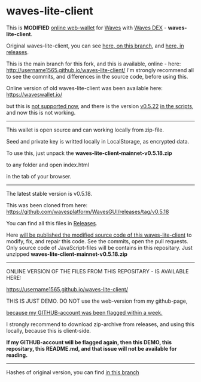 # waves-lite-client



This is **MODIFIED** [online web-wallet](https://waveswallet.io/) for [Waves](https://coinmarketcap.com/currencies/waves/#markets) with [Waves DEX](https://waves.exchange/dex-demo) - **waves-lite-client**.

Original waves-lite-client, you can see [here, on this branch](https://github.com/username1565/waves-lite-client/tree/original-waves-lite-client), and [here, in releases](https://github.com/username1565/waves-lite-client/releases/tag/v0.5.18).

This is the main branch for this fork, and this is available, online - here: http://username1565.github.io/waves-lite-client/
I'm strongly recommend all to see the commits, and differences in the source code, before using this.

Online version of old waves-lite-client was been available here: https://waveswallet.io/

but this is [not supported now](https://github.com/wavesplatform/WavesGUI/issues/1415#issuecomment-504853747),
and there is the version [v0.5.22](https://waveswallet.io/js/waves-lite-client-mainnet-0.5.22.js) [in the scripts](https://github.com/wavesplatform/WavesGUI/issues/1415#issue-459681928), and now this is not working.

___________________________________________________________________________________________________



This wallet is open source and can working locally from zip-file.

Seed and private key is writted locally in LocalStorage, as encrypted data.

To use this, just unpack the **waves-lite-client-mainnet-v0.5.18.zip**

to any folder and open index.html

in the tab of your browser.

___________________________________________________________________________________________________



The latest stable version is v0.5.18.

This was been cloned from here: https://github.com/wavesplatform/WavesGUI/releases/tag/v0.5.18

You can find all this files in [Releases](https://github.com/username1565/waves-lite-client/releases/tag/v0.5.18).




Here [will be published the modified source code of this waves-lite-client](https://github.com/wavesplatform/WavesGUI/issues/1415#issuecomment-504991767) to modify, fix, and repair this code. See the commits, open the pull requests.
Only source code of JavaScript-files will be contains in this repositary.
Just unzipped **waves-lite-client-mainnet-v0.5.18.zip**
___________________________________________________________________________________________________

ONLINE VERSION OF THE FILES FROM THIS REPOSITARY - IS AVAILABLE HERE:

https://username1565.github.io/waves-lite-client/

THIS IS JUST DEMO. DO NOT use the web-version from my github-page,

[because my GITHUB-account was been flagged within a week.](https://github.com/username1565/waves-lite-client/issues/2)

I strongly recommend to download zip-archive from releases, and using this locally, because this is client-side.

**If my GITHUB-account will be flagged again, then this DEMO, this repositary, this README.md,
and that issue will not be available for reading.**
___________________________________________________________________________________________________

Hashes of original version, you can find [in this branch](https://github.com/username1565/waves-lite-client/tree/original-waves-lite-client)
